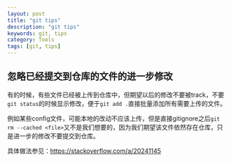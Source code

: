 ```yaml
---
layout: post
title: "git tips"
description: "git tips"
keywords: git, tips
category: Tools
tags: [git, tips]
---
```


## 忽略已经提交到仓库的文件的进一步修改

有的时候，有些文件已经被上传到仓库中，但期望以后的修改不要被track，不要`git status`的时候显示修改，便于`git add .`直接批量添加所有需要上传的文件。

例如某些config文件，可能本地的改动不应该上传，但是直接gitignore之后`git rm --cached <file>`又不是我们想要的，因为我们期望该文件依然存在仓库，只是进一步的修改不要提交到仓库。

具体做法参见：<https://stackoverflow.com/a/20241145>
